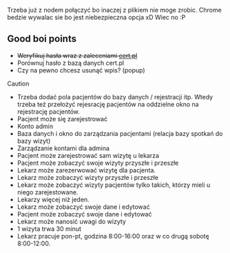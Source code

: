 Trzeba już z nodem połączyć bo inaczej z plikiem nie moge zrobic.
Chrome bedzie wywalac sie bo jest niebezpieczna opcja xD
Wiec no :P

## Good boi points
- <s>Weryfikuj hasła wraz z zaleceniami [cert.pl](https://cert.pl/posts/2022/01/rekomendacje-techniczne-systemow-uwierzytelniania/)</s>
- Porównuj hasło z bazą danych cert.pl
- Czy na pewno chcesz usunąć wpis? (popup)

>[!CAUTION]
>- Trzeba dodać pola pacjentów do bazy danych / rejestracji itp. Wtedy trzeba też przełożyć rejesrację pacjentów na oddzielne okno na rejestrację pacjentów.
>- Pacjent może się zarejestrować
>- Konto admin
>- Baza danych i okno do zarządzania pacjentami (relacja bazy spotkań do bazy wizyt)
>- Zarządzanie kontami dla admina
>- Pacjent może zarejestrować sam wizytę u lekarza
>- Pacjent może zobaczyć swoje wizyty przyszłe i przeszłe
>- Lekarz może zarezerwować wizytę dla pacjenta.
>- Lekarz może zobaczyć wizyty przyszłe i przeszłe
>- Lekarz może zobaczyć wizyty pacjentów tylko takich, którzy mieli u niego zarejestowane.
>- Lekarzy więcej niż jeden.
>- Lekarz może zobaczyć swoje dane i edytować
>- Pacjent może zobaczyć swoje dane i edytować
>- Lekarz może nanosić uwagi do wizyty
>- 1 wizyta trwa 30 minut
>- Lekarz pracuje pon-pt, godzina 8:00-16:00 oraz w co drugą sobotę 8:00-12:00.